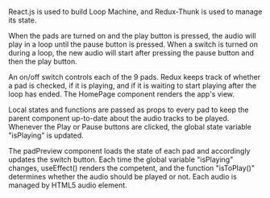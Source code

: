 React.js is used to build Loop Machine, and Redux-Thunk is used to manage its state.

When the pads are turned on and the play button is pressed, the audio will play in a loop until the pause button is pressed.
When a switch is turned on during a loop, the new audio will start after pressing the pause button and then the play button.

An on/off switch controls each of the 9 pads. Redux keeps track of whether a pad is checked, if it is playing, and if it is waiting to start playing after the loop has ended.
The HomePage component renders the app's view. 

Local states and functions are passed as props to every pad to keep the parent component up-to-date about the audio tracks to be played.
Whenever the Play or Pause buttons are clicked, the global state variable "isPlaying" is updated.

The padPreview component loads the state of each pad and accordingly updates the switch button. 
Each time the global variable "isPlaying" changes, useEffect() renders the competent, and the function "isToPlay()" determines whether the audio should be played or not.
Each audio is managed by HTML5 audio element. 

